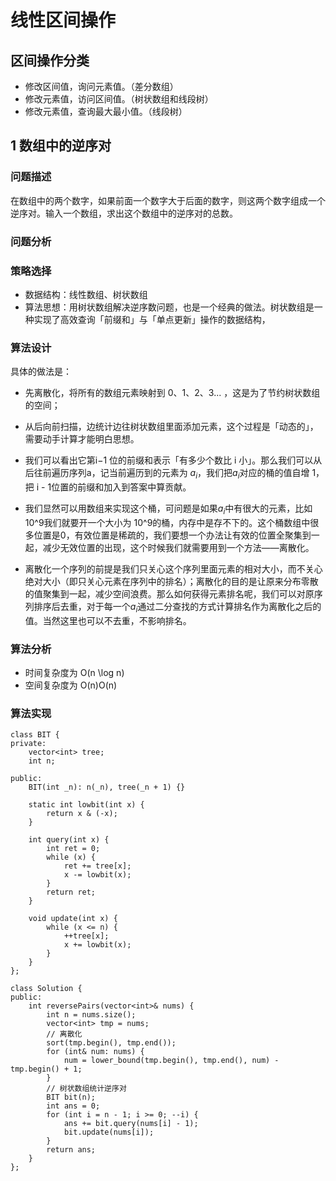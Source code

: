 # 线性区间操作

## 区间操作分类

* 修改区间值，询问元素值。（差分数组）
* 修改元素值，访问区间值。（树状数组和线段树）
* 修改元素值，查询最大最小值。（线段树）

## 1 数组中的逆序对


### 问题描述

在数组中的两个数字，如果前面一个数字大于后面的数字，则这两个数字组成一个逆序对。输入一个数组，求出这个数组中的逆序对的总数。

### 问题分析



### 策略选择

* 数据结构：线性数组、树状数组
* 算法思想：用树状数组解决逆序数问题，也是一个经典的做法。树状数组是一种实现了高效查询「前缀和」与「单点更新」操作的数据结构，


### 算法设计

具体的做法是：
* 先离散化，将所有的数组元素映射到 0、1、2、3... ，这是为了节约树状数组的空间；
* 从后向前扫描，边统计边往树状数组里面添加元素，这个过程是「动态的」，需要动手计算才能明白思想。



* 我们可以看出它第i−1 位的前缀和表示「有多少个数比 i 小」。那么我们可以从后往前遍历序列a，记当前遍历到的元素为 $a_i$，我们把$a_i$对应的桶的值自增 1，把 i - 1位置的前缀和加入到答案中算贡献。

* 我们显然可以用数组来实现这个桶，可问题是如果$a_i$中有很大的元素，比如 10^9我们就要开一个大小为 10^9的桶，内存中是存不下的。这个桶数组中很多位置是0，有效位置是稀疏的，我们要想一个办法让有效的位置全聚集到一起，减少无效位置的出现，这个时候我们就需要用到一个方法——离散化。

* 离散化一个序列的前提是我们只关心这个序列里面元素的相对大小，而不关心绝对大小（即只关心元素在序列中的排名）；离散化的目的是让原来分布零散的值聚集到一起，减少空间浪费。那么如何获得元素排名呢，我们可以对原序列排序后去重，对于每一个$a_i$通过二分查找的方式计算排名作为离散化之后的值。当然这里也可以不去重，不影响排名。

### 算法分析

* 时间复杂度为 O(n \log n)
* 空间复杂度为 O(n)O(n)


### 算法实现
```
class BIT {
private:
    vector<int> tree;
    int n;

public:
    BIT(int _n): n(_n), tree(_n + 1) {}

    static int lowbit(int x) {
        return x & (-x);
    }

    int query(int x) {
        int ret = 0;
        while (x) {
            ret += tree[x];
            x -= lowbit(x);
        }
        return ret;
    }

    void update(int x) {
        while (x <= n) {
            ++tree[x];
            x += lowbit(x);
        }
    }
};

class Solution {
public:
    int reversePairs(vector<int>& nums) {
        int n = nums.size();
        vector<int> tmp = nums;
        // 离散化
        sort(tmp.begin(), tmp.end());
        for (int& num: nums) {
            num = lower_bound(tmp.begin(), tmp.end(), num) - tmp.begin() + 1;
        }
        // 树状数组统计逆序对
        BIT bit(n);
        int ans = 0;
        for (int i = n - 1; i >= 0; --i) {
            ans += bit.query(nums[i] - 1);
            bit.update(nums[i]);
        }
        return ans;
    }
};
```